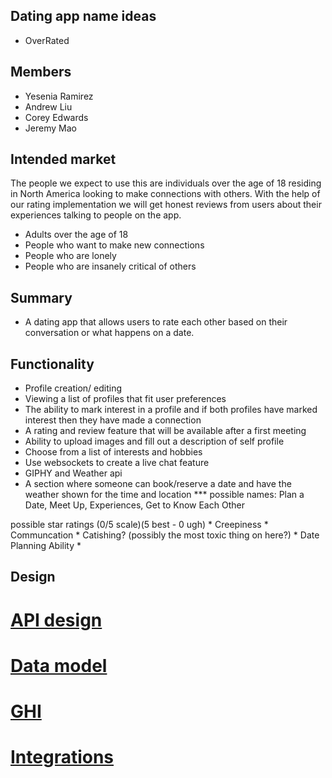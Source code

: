## Dating app name ideas 
* OverRated

## Members

* Yesenia Ramirez
* Andrew Liu
* Corey Edwards
* Jeremy Mao

## Intended market 

The people we expect to use this are individuals over the age of 18 residing in North America looking to make connections with others. With the help of our rating implementation we will get honest reviews from users about their experiences talking to people on the app. 

* Adults over the age of 18
* People who want to make new connections
* People who are lonely
* People who are insanely critical of others


## Summary
* A dating app that allows users to rate each other based on their conversation or what happens on a date.

## Functionality 
* Profile creation/ editing
* Viewing a list of profiles that fit user preferences 
* The ability to mark interest in a profile and if both profiles have marked interest then they have made a connection
* A rating and review feature that will be available after a first meeting 
* Ability to upload images and fill out a description of self profile
* Choose from a list of interests and hobbies
* Use websockets to create a live chat feature
* GIPHY and Weather api
* A section where someone can book/reserve a date and have the weather shown for the time and location 
*** possible names: Plan a Date, Meet Up, Experiences, Get to Know Each Other 



possible star ratings (0/5 scale)(5 best - 0 ugh)
    * Creepiness
    * Communcation
    * Catishing? (possibly the most toxic thing on here?)
    * Date Planning Ability 
    *

## Design
# [API design](docs/apis.md)
# [Data model](docs/data-model.md)
# [GHI](docs/ghi.md)
# [Integrations](docs/integrations.md)